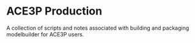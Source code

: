 # ACE3P Production

A collection of scripts and notes associated with building and packaging
modelbuilder for ACE3P users.
